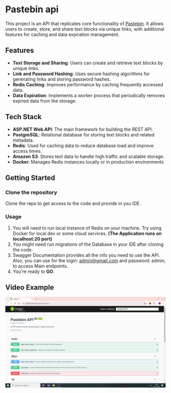 # Pastebin api
This project is an API that replicates core functionality of [Pastebin](https://pastebin.com/). It allows users to create, store, and share text blocks via unique links, with additional features for caching and data expiration management.
## Features
* **Text Storage and Sharing**: Users can create and retrieve text blocks by unique links.
* **Link and Password Hashing**: Uses secure hashing algorithms for generating links and storing password hashes.
* **Redis Caching**: Improves performance by caching frequently accessed data.
* **Data Expiration**: Implements a worker process that periodically removes expired data from the storage.

## Tech Stack
* **ASP.NET Web API**: The main framework for building the REST API.
* **PostgreSQL**: Relational database for storing text blocks and related metadata.
* **Redis**: Used for caching data to reduce database load and improve access times.
* **Amazon S3**: Stores text data to handle high traffic and scalable storage.
* **Docker**: Manages Redis instances locally or in production environments

## Getting Started

### Clone the repository

Clone the repo to get access to the code and provide in you IDE.

### Usage

1. You will need to run local instance of Redis on your machine. Try using Docker for local dev or some cloud services. **(The Application runs on localhost:20 port)**
2. You might need run migrations of the Database in your IDE after cloning the code.
3. Swagger Documentation provides all the info you need to use the API. Also, you can use for the login: admin@gmail.com and password: admin, to access Main endpoints.
4. You're ready to **GO**.

## Video Example

[![Watch the video](https://raw.githubusercontent.com/TeymurAsk/Video-Embed/main/Pastebin-thumbnai.JPG)](https://raw.githubusercontent.com/TeymurAsk/Video-Embed/main/Pastebin.mkv)




